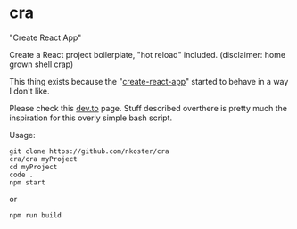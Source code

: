 # cra
"Create React App"

Create a React project boilerplate, "hot reload" included. (disclaimer: home grown shell crap)

This thing exists because the "[create-react-app](https://www.npmjs.com/package/create-react-app)" started to behave in a way I don't like.

Please check this [dev.to](https://dev.to/nikhilkumaran/don-t-use-create-react-app-how-you-can-set-up-your-own-reactjs-boilerplate-43l0) page.
Stuff described overthere is pretty much the inspiration for this overly simple bash script.

Usage:

```
git clone https://github.com/nkoster/cra
cra/cra myProject
cd myProject
code .
npm start
```

or

```
npm run build
```

